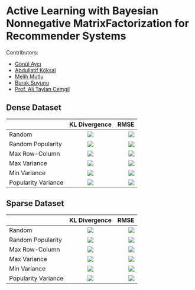 # Active Learning with Bayesian Nonnegative MatrixFactorization for Recommender Systems

Contributors:
* [Gönül Aycı](https://github.com/aycignl)
* [Abdullatif Köksal](https://github.com/akoksal)
* [Melih Mutlu](https://github.com/melihmutlu)
* [Burak Suyunu](https://github.com/suyunu)
* [Prof. Ali Taylan Cemgil](https://github.com/atcemgil)

## Dense Dataset
|| KL Divergence | RMSE |
|-----------|:-----------:|-----------:|  
| Random | ![](gifs/yogun/KL%20Divergence/Random.gif) | ![](gifs/yogun/Root%20Mean%20Square%20Error/Random.gif) |    
| Random Popularity | ![](gifs/yogun/KL%20Divergence/Random%20Popularity.gif) | ![](gifs/yogun/Root%20Mean%20Square%20Error/Random%20Popularity.gif) |  
| Max Row-Column | ![](gifs/yogun/KL%20Divergence/Max%20Row-Col.gif) | ![](gifs/yogun/Root%20Mean%20Square%20Error/Max%20Row-Col.gif) |  
| Max Variance | ![](gifs/yogun/KL%20Divergence/Max%20Var.gif) | ![](gifs/yogun/Root%20Mean%20Square%20Error/Max%20Var.gif) |  
| Min Variance | ![](gifs/yogun/KL%20Divergence/Min%20Var.gif) | ![](gifs/yogun/Root%20Mean%20Square%20Error/Min%20Var.gif) |  
| Popularity Variance | ![](gifs/yogun/KL%20Divergence/Popularity%20Variance.gif) | ![](gifs/yogun/Root%20Mean%20Square%20Error/Popularity%20Variance.gif) |  


## Sparse Dataset
|| KL Divergence | RMSE |
|-----------|:-----------:|-----------:|  
| Random | ![](gifs/seyrek/KL%20Divergence/Random.gif) | ![](gifs/seyrek/Root%20Mean%20Square%20Error/Random.gif) |
| Random Popularity | ![](gifs/seyrek/KL%20Divergence/Random%20Popularity.gif) | ![](gifs/seyrek/Root%20Mean%20Square%20Error/Random%20Popularity.gif) |  
| Max Row-Column | ![](gifs/seyrek/KL%20Divergence/Max%20Row-Col.gif) | ![](gifs/seyrek/Root%20Mean%20Square%20Error/Max%20Row-Col.gif) |  
| Max Variance | ![](gifs/seyrek/KL%20Divergence/Max%20Var.gif) | ![](gifs/seyrek/Root%20Mean%20Square%20Error/Max%20Var.gif) |  
| Min Variance | ![](gifs/seyrek/KL%20Divergence/Min%20Var.gif) | ![](gifs/seyrek/Root%20Mean%20Square%20Error/Min%20Var.gif) |  
| Popularity Variance | ![](gifs/seyrek/KL%20Divergence/Popularity%20Variance.gif) | ![](gifs/seyrek/Root%20Mean%20Square%20Error/Popularity%20Variance.gif) |  

